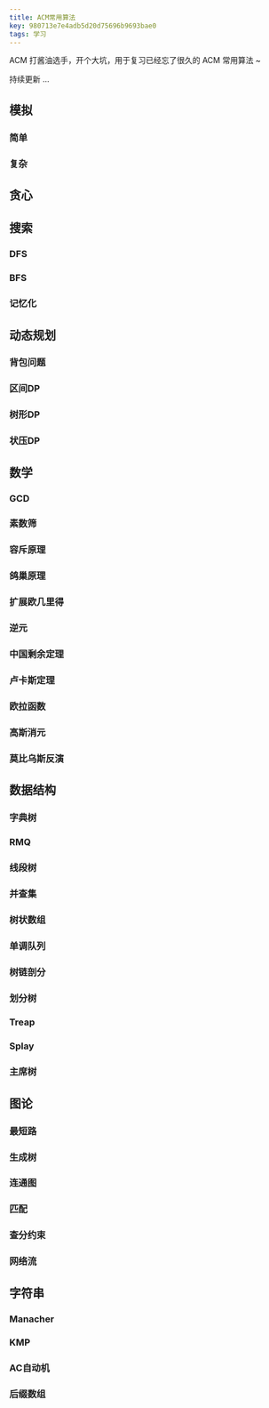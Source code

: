 ```yaml
---
title: ACM常用算法
key: 980713e7e4adb5d20d75696b9693bae0
tags: 学习
---
```


ACM 打酱油选手，开个大坑，用于复习已经忘了很久的 ACM 常用算法 ~

持续更新 ...

<!--more-->

## 模拟

### 简单

### 复杂

## 贪心

## 搜索

### DFS

### BFS

### 记忆化

## 动态规划

### 背包问题

### 区间DP

### 树形DP

### 状压DP

## 数学

### GCD

### 素数筛

### 容斥原理

### 鸽巢原理

### 扩展欧几里得

### 逆元

### 中国剩余定理

### 卢卡斯定理

### 欧拉函数

### 高斯消元

### 莫比乌斯反演

## 数据结构

### 字典树

### RMQ

### 线段树

### 并查集

### 树状数组

### 单调队列

### 树链剖分

### 划分树

### Treap

### Splay

### 主席树

## 图论

### 最短路

### 生成树

### 连通图

### 匹配

### 查分约束

### 网络流

## 字符串

### Manacher

### KMP

### AC自动机

### 后缀数组



